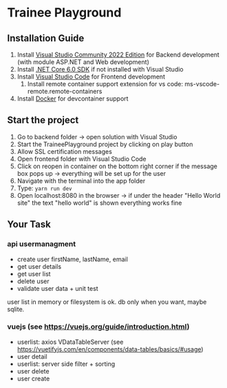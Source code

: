 # Trainee Playground

## Installation Guide

1. Install [Visual Studio Community 2022 Edition](https://visualstudio.microsoft.com/de/vs/) for Backend development (with module ASP.NET and Web development)
2. Install [.NET Core 6.0 SDK](https://dotnet.microsoft.com/download/visual-studio-sdks) if not installed with Visual Studio
3. Install [Visual Studio Code](https://code.visualstudio.com/) for Frontend development
   1. Install remote container support extension for vs code: ms-vscode-remote.remote-containers
4. Install [Docker](https://docs.docker.com/docker-for-windows/install/) for devcontainer support

## Start the project

1. Go to backend folder -> open solution with Visual Studio
2. Start the TraineePlayground project by clicking on play button
3. Allow SSL certification messages
4. Open frontend folder with Visual Studio Code
5. Click on reopen in container on the bottom right corner if the message box pops up -> everything will be set up for the user
6. Navigate with the terminal into the app folder
7. Type: `yarn run dev`
8. Open localhost:8080 in the browser -> if under the header "Hello World site" the text "hello world" is shown everything works fine

## Your Task

### api usermanagment
- create user firstName, lastName, email
- get user details
- get user list
- delete user
- validate user data + unit test

user list in memory or filesystem is ok. db only when you want, maybe sqlite.
 
### vuejs (see https://vuejs.org/guide/introduction.html)
  - userlist: axios VDataTableServer (see https://vuetifyjs.com/en/components/data-tables/basics/#usage)
  - user detail
  - userlist: server side filter + sorting
  - user delete
  - user create
